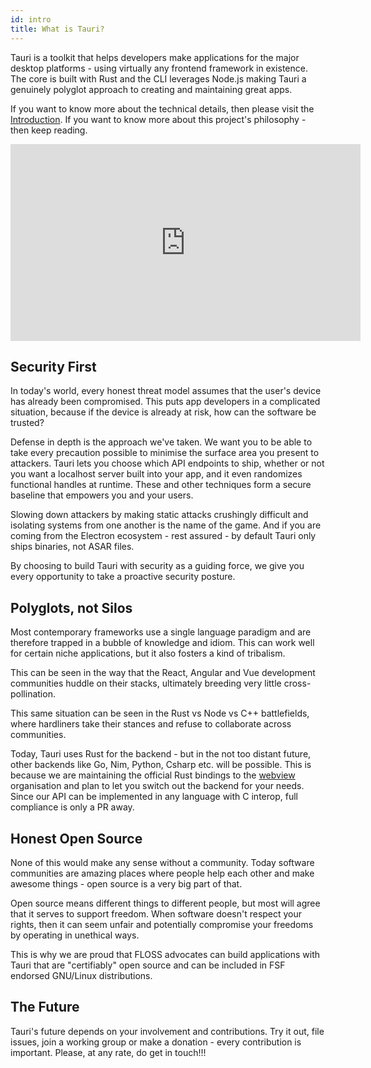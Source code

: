 ```yaml
---
id: intro
title: What is Tauri?
---
```


Tauri is a toolkit that helps developers make applications for the major desktop platforms - using virtually any frontend framework in existence. The core is built with Rust and the CLI leverages Node.js making Tauri a genuinely polyglot approach to creating and maintaining great apps.

If you want to know more about the technical details, then please visit the [Introduction](/docs/get-started/intro). If you want to know more about this project's philosophy - then keep reading.

<div className="videowrapper">
<iframe width="560" height="315" src="https://www.youtube-nocookie.com/embed/UxTJeEbZX-0" frameborder="0" allow="accelerometer; autoplay; encrypted-media; gyroscope; picture-in-picture" allowfullscreen></iframe>
</div>

## Security First

In today's world, every honest threat model assumes that the user's device has already been compromised. This puts app developers in a complicated situation, because if the device is already at risk, how can the software be trusted?

Defense in depth is the approach we've taken. We want you to be able to take every precaution possible to minimise the surface area you present to attackers. Tauri lets you choose which API endpoints to ship, whether or not you want a localhost server built into your app, and it even randomizes functional handles at runtime. These and other techniques form a secure baseline that empowers you and your users.

Slowing down attackers by making static attacks crushingly difficult and isolating systems from one another is the name of the game. And if you are coming from the Electron ecosystem - rest assured - by default Tauri only ships binaries, not ASAR files.

By choosing to build Tauri with security as a guiding force, we give you every opportunity to take a proactive security posture.

## Polyglots, not Silos

Most contemporary frameworks use a single language paradigm and are therefore trapped in a bubble of knowledge and idiom. This can work well for certain niche applications, but it also fosters a kind of tribalism.

This can be seen in the way that the React, Angular and Vue development communities huddle on their stacks, ultimately breeding very little cross-pollination.

This same situation can be seen in the Rust vs Node vs C++ battlefields, where hardliners take their stances and refuse to collaborate across communities.

Today, Tauri uses Rust for the backend - but in the not too distant future, other backends like Go, Nim, Python, Csharp etc. will be possible. This is because we are maintaining the official Rust bindings to the [webview](https://github.com/webview) organisation and plan to let you switch out the backend for your needs. Since our API can be implemented in any language with C interop, full compliance is only a PR away.

## Honest Open Source

None of this would make any sense without a community. Today software communities are amazing places where people help each other and make awesome things - open source is a very big part of that.

Open source means different things to different people, but most will agree that it serves to support freedom. When software doesn't respect your rights, then it can seem unfair and potentially compromise your freedoms by operating in unethical ways.

This is why we are proud that FLOSS advocates can build applications with Tauri that are "certifiably" open source and can be included in FSF endorsed GNU/Linux distributions.

## The Future

Tauri's future depends on your involvement and contributions. Try it out, file issues, join a working group or make a donation - every contribution is important. Please, at any rate, do get in touch!!!
